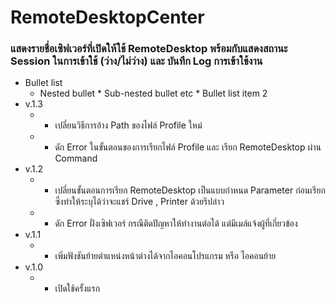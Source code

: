 # RemoteDesktopCenter
### แสดงรายชื่อเซิฟเวอร์ที่เปิดให้ใช้ RemoteDesktop พร้อมกับแสดงสถานะ Session ในการเข้าใช้ (ว่าง/ไม่ว่าง) และ บันทึก Log การเข้าใช้งาน
* Bullet list
	* Nested bullet
            * Sub-nested bullet etc
          * Bullet list item 2
* v.1.3
	* - เปลี่ยนวิธีการอ้าง Path ของไฟล์ Profile ใหม่
	* - ดัก Error ในขั้นตอนของการเรียกไฟล์ Profile และ เรียก RemoteDesktop ผ่าน Command
* v.1.2
	* - เปลี่ยนขั้นตอนการเรียก RemoteDesktop เป็นแบบกำหนด Parameter ก่อนเรียก ซึ่งทำให้ระบุได้ว่าจะแชร์ Drive , Printer ด้วยรึปล่าว
	* - ดัก Error ฝั่งเซิฟเวอร์ กรณีติดปัญหาให้ทำงานต่อได้ แต่มีเมล์แจ้งผู้ที่เกี่ยวข้อง
* v.1.1
	* - เพิ่มฟังชันย้ายตำแหน่งหน้าต่างได้จากไอคอนโปรแกรม หรือ ไอคอนย้าย
* v.1.0
	* - เปิดใช้ครั้งแรก
